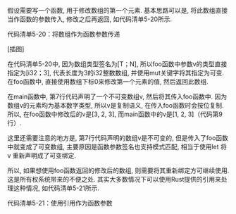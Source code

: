 
假设需要写一个函数, 用于修改数组的第一个元素. 基本思路可以是, 将此数组直接当作函数的参数传入, 修改之后再返回, 如代码清单5-20所示. 

代码清单5-20：将数组作为函数参数传递

[插图]

在代码清单5-20中, 因为数组类型签名为[T；N], 所以foo函数中参数v的类型直接指定为[i32；3], 代表长度为3的i32整数数组, 并使用mut关键字将其指定为可变. 在foo函数中, 直接使用数组下标0来修改第一个元素的值, 然后返回此数组. 

在main函数中, 第7行代码声明了一个不可变数组v, 然后将其传入foo函数中. 因为数组v的元素均为基本数字类型, 所以v是复制语义, 在传入foo函数时会按位复制. 所以, 在foo函数中修改后的v是[3, 2, 3], 而main函数中的v是[1, 2, 3]（代码第9行）. 

这里还需要注意的地方是, 第7行代码声明的数组v是不可变的, 但是传入了foo函数中就变成了可变数组, 主要原因是函数参数签名也支持模式匹配, 相当于使用let 将 v 重新声明成了可变绑定. 

所以, 如果想使用foo函数返回的修改后的数组, 则需要将其重新绑定方可继续使用. 这是所有权系统带来的不便之处. 其实大多数情况下可以使用Rust提供的引用来处理这种情况, 如代码清单5-21所示. 

代码清单5-21：使用引用作为函数参数
